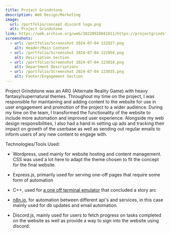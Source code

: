 ```yaml
---
title: Project Grindstone
description: Web Design/Marketing
image:
  url: /portfolio/concept discord logo.png
  alt: Project Grindstone
link: https://web.archive.org/web/20220928041811/https://projectgrindstone.net/
screenshots:
  - url: /portfolio/Screenshot 2024-07-04 122927.png
    alt: Header/Main Content
  - url: /portfolio/Screenshot 2024-07-04 122958.png
    alt: Description Section
  - url: /portfolio/Screenshot 2024-07-04 123018.png
    alt: Department Descriptions
  - url: /portfolio/Screenshot 2024-07-04 123035.png
    alt: Footer/Engagement Section
---
```

Project Grindstone was an ARG (Alternate Reality Game) with heavy fantasy/supernatural themes. Throughout my time on the project, I was responsible for maintaining and adding content to the website for use in user engagement and promotion of the project to a wider audience. During my time on the team, I transformed the functionality of the website to include more automation and improved user experience. Alongside my web design responsibilities, I also had a hand in setting up ads and tracking their impact on growth of the userbase as well as sending out regular emails to inform users of any new content to engage with.

Technologies/Tools Used:

*   Wordpress, used mainly for website hosting and content management. CSS was used a lot here to adapt the theme chosen to fit the concept for the final website.
    
*   Express.js, primarily used for serving one-off pages that require some form of automation
    
*   C++, used for [a one off terminal emulator](https://github.com/tylerguy/G-) that concluded a story arc
    
*   [n8n.io,](https://n8n.io/) for automation between different api's and services, in this case mainly used for db updates and email automation.
    
*   Discord.js, mainly used for users to fetch progress on tasks completed on the website as well as provide a way to sign into the website using discord.